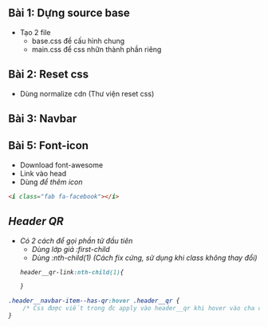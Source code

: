 ## Bài 1: Dựng source base
- Tạo 2 file
    - base.css để cấu hình chung
    - main.css để css nhữn thành phần riêng
## Bài 2: Reset css
- Dùng normalize cdn (Thư viện reset css)
## Bài 3: Navbar

## Bài 5: Font-icon
- Download font-awesome
- Link vào head 
- Dùng <i> để thêm icon
```html
<i class="fab fa-facebook"></i>
```
## Header QR
- Có 2 cách để gọi phần tử đầu tiên
    - Dùng lớp giả :first-child
    - Dùng  :nth-child(1) (Cách fix cứng, sử dụng khi class không thay đổi)
    ```css
    header__qr-link:nth-child(1){

    }
    ```
```css
.header__navbar-item--has-qr:hover .header__qr {
    /* Css được viết trong đc apply vào header__qr khi hover vào cha của nó */
}
